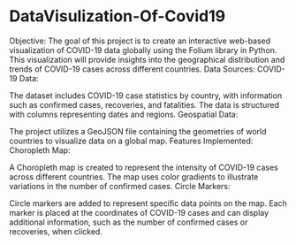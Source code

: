 # DataVisulization-Of-Covid19
Objective: The goal of this project is to create an interactive web-based visualization of COVID-19 data globally using the Folium library in Python. This visualization will provide insights into the geographical distribution and trends of COVID-19 cases across different countries.
Data Sources:
COVID-19 Data:

The dataset includes COVID-19 case statistics by country, with information such as confirmed cases, recoveries, and fatalities. The data is structured with columns representing dates and regions.
Geospatial Data:

The project utilizes a GeoJSON file containing the geometries of world countries to visualize data on a global map.
Features Implemented:
Choropleth Map:

A Choropleth map is created to represent the intensity of COVID-19 cases across different countries. The map uses color gradients to illustrate variations in the number of confirmed cases.
Circle Markers:

Circle markers are added to represent specific data points on the map. Each marker is placed at the coordinates of COVID-19 cases and can display additional information, such as the number of confirmed cases or recoveries, when clicked.
